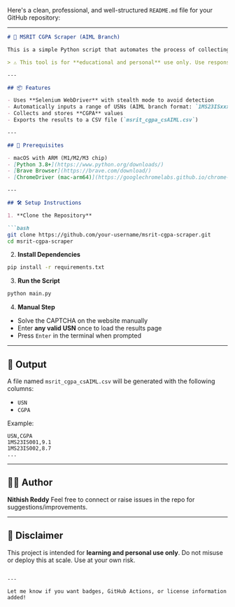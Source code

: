 Here's a clean, professional, and well-structured `README.md` file for your GitHub repository:

---

````markdown
# 🧠 MSRIT CGPA Scraper (AIML Branch)

This is a simple Python script that automates the process of collecting CGPA data from the [MSRIT Results Portal](https://exam.msrit.edu/) using Selenium and Brave browser.

> ⚠️ This tool is for **educational and personal** use only. Use responsibly and do not overload the server.

---

## 📦 Features

- Uses **Selenium WebDriver** with stealth mode to avoid detection
- Automatically inputs a range of USNs (AIML branch format: `1MS23ISxxx`)
- Collects and stores **CGPA** values
- Exports the results to a CSV file (`msrit_cgpa_csAIML.csv`)

---

## 🚀 Prerequisites

- macOS with ARM (M1/M2/M3 chip)
- [Python 3.8+](https://www.python.org/downloads/)
- [Brave Browser](https://brave.com/download/)
- [ChromeDriver (mac-arm64)](https://googlechromelabs.github.io/chrome-for-testing/)

---

## 🛠️ Setup Instructions

1. **Clone the Repository**

```bash
git clone https://github.com/your-username/msrit-cgpa-scraper.git
cd msrit-cgpa-scraper
````

2. **Install Dependencies**

```bash
pip install -r requirements.txt
```

3. **Run the Script**

```bash
python main.py
```

4. **Manual Step**

* Solve the CAPTCHA on the website manually
* Enter **any valid USN** once to load the results page
* Press `Enter` in the terminal when prompted

---

## 📁 Output

A file named `msrit_cgpa_csAIML.csv` will be generated with the following columns:

* `USN`
* `CGPA`

Example:

```
USN,CGPA
1MS23IS001,9.1
1MS23IS002,8.7
...
```

---

## 🧑‍💻 Author

**Nithish Reddy**
Feel free to connect or raise issues in the repo for suggestions/improvements.

---

## 📜 Disclaimer

This project is intended for **learning and personal use only**. Do not misuse or deploy this at scale. Use at your own risk.

```

---

Let me know if you want badges, GitHub Actions, or license information added!
```
